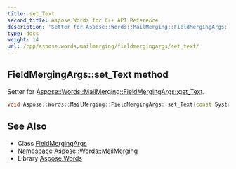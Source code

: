 ```yaml
---
title: set_Text
second_title: Aspose.Words for C++ API Reference
description: 'Setter for Aspose::Words::MailMerging::FieldMergingArgs::get_Text.'
type: docs
weight: 14
url: /cpp/aspose.words.mailmerging/fieldmergingargs/set_text/
---
```

## FieldMergingArgs::set_Text method


Setter for [Aspose::Words::MailMerging::FieldMergingArgs::get_Text](../get_text/).

```cpp
void Aspose::Words::MailMerging::FieldMergingArgs::set_Text(const System::String &value)
```

## See Also

* Class [FieldMergingArgs](../)
* Namespace [Aspose::Words::MailMerging](../../)
* Library [Aspose.Words](../../../)
